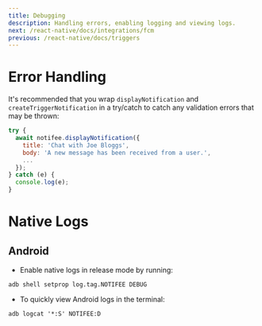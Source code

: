 ```yaml
---
title: Debugging
description: Handling errors, enabling logging and viewing logs.
next: /react-native/docs/integrations/fcm
previous: /react-native/docs/triggers
---
```


# Error Handling

It's recommended that you wrap `displayNotification` and `createTriggerNotification` in a try/catch to catch any validation errors that may be thrown:

```js
try {
  await notifee.displayNotification({
    title: 'Chat with Joe Bloggs',
    body: 'A new message has been received from a user.',
    ...
  });
} catch (e) {
  console.log(e);
}
```

# Native Logs

## Android

- Enable native logs in release mode by running:

`adb shell setprop log.tag.NOTIFEE DEBUG`

- To quickly view Android logs in the terminal:

`adb logcat '*:S' NOTIFEE:D`
